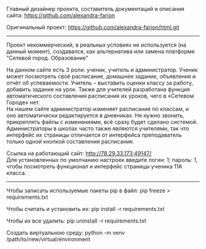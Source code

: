 Главный дизайнер проекта, составитель документаций и описания сайта: https://github.com/alexandra-farion

Оригинальный проект: https://github.com/alexandra-farion/html.git

---

Проект некоммерческий, в реальных условиях не используется (на данный момент), создавался, как альтернатива или замена платформе "Сетевой город. Образование"

На данном сайте есть 3 роли: ученик, учитель и администратор. Ученик может посмотреть своё расписание, домашнее задание, объявления и отчёт об успеваемости. Учитель – выставить оценки классу за работу, добавить задание на урок. Также для учителей разработана функция автоматического составления расписания их уроков, чего в «Сетевом Городе» нет.  
На нашем сайте администратор изменяет расписание по классам, и оно автоматически редактируется в дневниках. Не нужно звонить, прикреплять файлы с изменениями, всё сразу будет сделано системой. Администраторы в школах часто также являются учителями, так что интерфейс их страницы отличается от интерфейса преподаватель только одной кнопкой составления расписания.

Ссылка на работающий сайт: http://78.29.33.173:49147/  
Для установленных по умолчанию настроек введите логин: 1; пароль: 1, чтобы посмотреть функционал и интерфейс страницы ученика 11А класса.

---

Чтобы записать используемые пакеты pip в файл: pip freeze > requirements.txt

Чтобы считать и установить их: pip install -r requirements.txt

Чтобы их все удалить: pip uninstall -r requirements.txt

Создать виртуальною среду: python -m venv /path/to/new/virtual/environment
